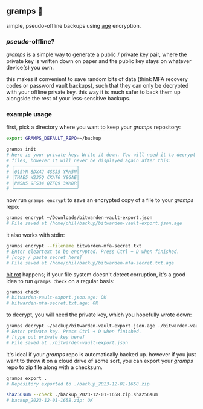 ## gramps 👴

simple, pseudo-offline backups using [age](https://github.com/FiloSottile/age) encryption.

### _pseudo_-offline?

_gramps_ is a simple way to generate a public / private key pair, where the private key is written
down on paper and the public key stays on whatever device(s) you own.

this makes it convenient to save random bits of data (think MFA recovery codes or password vault
backups), such that they can only be decrypted with your offline private key. this way it is much
safer to back them up alongside the rest of your less-sensitive backups.

### example usage

first, pick a directory where you want to keep your _gramps_ repository:

```bash
export GRAMPS_DEFAULT_REPO=~/backup

gramps init
# Here is your private key. Write it down. You will need it to decrypt
# files, however it will never be displayed again after this:
# ╭───────────────────────╮
# │01SYN 8DX4J 4SSJ5 YRM5N│
# │THAE5 W235Q CKAT6 Y8GAE│
# │PNSK5 9FS34 QZFQ9 3XM8R│
# ╰───────────────────────╯
```

now run `gramps encrypt` to save an encrypted copy of a file to your _gramps_ repo:

```bash
gramps encrypt ~/Downloads/bitwarden-vault-export.json
# File saved at /home/phil/backup/bitwarden-vault-export.json.age
```

it also works with stdin:

```bash
gramps encrypt --filename bitwarden-mfa-secret.txt
# Enter cleartext to be encrypted. Press Ctrl + D when finished.
# [copy / paste secret here]
# File saved at /home/phil/backup/bitwarden-mfa-secret.txt.age
```

[bit rot](https://en.wikipedia.org/wiki/Data_degradation) happens; if your file system doesn't
detect corruption, it's a good idea to run `gramps check` on a regular basis:

```bash
gramps check
# bitwarden-vault-export.json.age: OK
# bitwarden-mfa-secret.txt.age: OK
```

to decrypt, you will need the private key, which you hopefully wrote down:

```bash
gramps decrypt ~/backup/bitwarden-vault-export.json.age ./bitwarden-vault-export.json
# Enter private key. Press Ctrl + D when finished.
# [type out private key here]
# File saved at ./bitwarden-vault-export.json
```

it's ideal if your _gramps_ repo is automatically backed up. however if you just want to throw it
on a cloud drive of some sort, you can export your _gramps_ repo to zip file along with a checksum.

```bash
gramps export .
# Repository exported to ./backup_2023-12-01-1658.zip

sha256sum --check ./backup_2023-12-01-1658.zip.sha256sum
# backup_2023-12-01-1658.zip: OK
```

